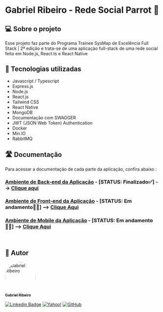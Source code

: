 # Gabriel Ribeiro -  Rede Social Parrot 🦜

## 💻 Sobre o projeto
 Esse projeto faz parte do Programa Trainee SysMap de Excelência Full Stack | 2ª edição e trata-se de uma aplicação full-stack de uma rede social feita em Node.js, React.ts e React Native
 
## 🧰 Tecnologias utilizadas

* Javascript / Typescript
* Express.js
* Node.js
* React.js
* Tailwind CSS
* React Native
* MongoDB 
* Documentação com SWAGGER
* JWT (JSON Web Token) Authentication
* Docker
* Min.IO
* RabbitMQ


## 🛣 Documentação 
  Para acessar  a documentação de cada parte da aplicação, confira abaixo :


### __**<u>Ambiente de Back-end da Aplicação**</u>__ - [STATUS: Finalizado✅]  --> [Clique aqui](https://github.com/bc-fullstack-02/Gabriel-Ribeiro/tree/main/backend/backend-rede-social)

### **__<u>Ambiente de Front-end da Aplicação</u>__** - [STATUS: Em andamento👷‍♀️]  --> [Clique Aqui](https://github.com/bc-fullstack-02/Gabriel-Ribeiro/tree/main/frontend) 

### **__<u>Ambiente de Mobile da Aplicação</u>__** - [STATUS: Em andamento👷‍♀️]  --> [Clique Aqui](https://github.com/bc-fullstack-02/Gabriel-Ribeiro/tree/main/mobile) 
 <br>

<!--  
 ## ✅Checklist de implementações futuras 

 -->


## 🦸 Autor

<a href="https://github.com/Gahbr">
 <img style="border-radius: 50%;" src="https://avatars.githubusercontent.com/u/80289718?v=4" width="100px;" alt="Gabriel Ribeiro"/>
 <br />
 <sub><b>Gabriel Ribeiro</b></sub></a> <a href="https://github.com/Gahbr" title="github"></a>
 <br />

[![Linkedin Badge](https://img.shields.io/badge/-Gabriel-blue?style=flat-square&logo=Linkedin&logoColor=white&link=https://www.linkedin.com/in/gabriellribeiro1/)](https://www.linkedin.com/in/gabriellribeiro1/)
[![Yahoo!](https://img.shields.io/badge/Yahoo!-6001D2?style=flat-square&logo=Yahoo!&logoColor=white)](mailto:gabriell.ribeiro@yahoo.com)
[![GitHub](https://img.shields.io/badge/Gahbr-%23121011.svg?style=flat-square&logo=github&logoColor=white)](https://github.com/Gahbr)
